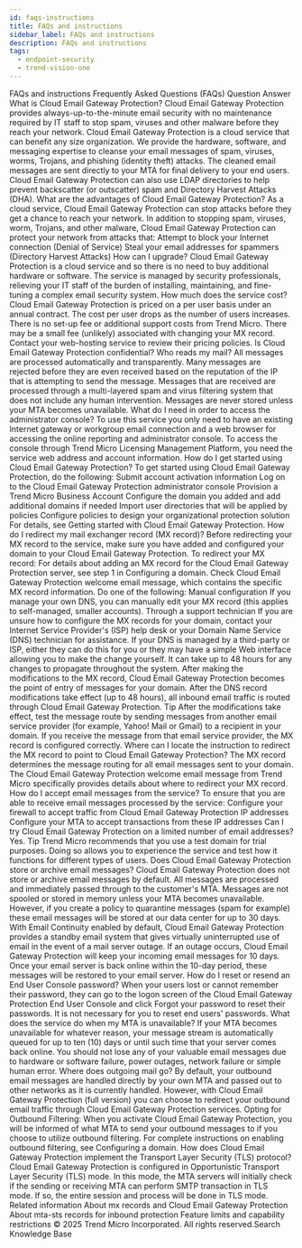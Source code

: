 ```yaml
---
id: faqs-instructions
title: FAQs and instructions
sidebar_label: FAQs and instructions
description: FAQs and instructions
tags:
  - endpoint-security
  - trend-vision-one
---
```


 FAQs and instructions Frequently Asked Questions (FAQs) Question Answer What is Cloud Email Gateway Protection? Cloud Email Gateway Protection provides always-up-to-the-minute email security with no maintenance required by IT staff to stop spam, viruses and other malware before they reach your network. Cloud Email Gateway Protection is a cloud service that can benefit any size organization. We provide the hardware, software, and messaging expertise to cleanse your email messages of spam, viruses, worms, Trojans, and phishing (identity theft) attacks. The cleaned email messages are sent directly to your MTA for final delivery to your end users. Cloud Email Gateway Protection can also use LDAP directories to help prevent backscatter (or outscatter) spam and Directory Harvest Attacks (DHA). What are the advantages of Cloud Email Gateway Protection? As a cloud service, Cloud Email Gateway Protection can stop attacks before they get a chance to reach your network. In addition to stopping spam, viruses, worm, Trojans, and other malware, Cloud Email Gateway Protection can protect your network from attacks that: Attempt to block your Internet connection (Denial of Service) Steal your email addresses for spammers (Directory Harvest Attacks) How can I upgrade? Cloud Email Gateway Protection is a cloud service and so there is no need to buy additional hardware or software. The service is managed by security professionals, relieving your IT staff of the burden of installing, maintaining, and fine-tuning a complex email security system. How much does the service cost? Cloud Email Gateway Protection is priced on a per user basis under an annual contract. The cost per user drops as the number of users increases. There is no set-up fee or additional support costs from Trend Micro. There may be a small fee (unlikely) associated with changing your MX record. Contact your web-hosting service to review their pricing policies. Is Cloud Email Gateway Protection confidential? Who reads my mail? All messages are processed automatically and transparently. Many messages are rejected before they are even received based on the reputation of the IP that is attempting to send the message. Messages that are received are processed through a multi-layered spam and virus filtering system that does not include any human intervention. Messages are never stored unless your MTA becomes unavailable. What do I need in order to access the administrator console? To use this service you only need to have an existing Internet gateway or workgroup email connection and a web browser for accessing the online reporting and administrator console. To access the console through Trend Micro Licensing Management Platform, you need the service web address and account information. How do I get started using Cloud Email Gateway Protection? To get started using Cloud Email Gateway Protection, do the following: Submit account activation information Log on to the Cloud Email Gateway Protection administrator console Provision a Trend Micro Business Account Configure the domain you added and add additional domains if needed Import user directories that will be applied by policies Configure policies to design your organizational protection solution For details, see Getting started with Cloud Email Gateway Protection. How do I redirect my mail exchanger record (MX record)? Before redirecting your MX record to the service, make sure you have added and configured your domain to your Cloud Email Gateway Protection. To redirect your MX record: For details about adding an MX record for the Cloud Email Gateway Protection server, see step 1 in Configuring a domain. Check Cloud Email Gateway Protection welcome email message, which contains the specific MX record information. Do one of the following: Manual configuration If you manage your own DNS, you can manually edit your MX record (this applies to self-managed, smaller accounts). Through a support technician If you are unsure how to configure the MX records for your domain, contact your Internet Service Provider's (ISP) help desk or your Domain Name Service (DNS) technician for assistance. If your DNS is managed by a third-party or ISP, either they can do this for you or they may have a simple Web interface allowing you to make the change yourself. It can take up to 48 hours for any changes to propagate throughout the system. After making the modifications to the MX record, Cloud Email Gateway Protection becomes the point of entry of messages for your domain. After the DNS record modifications take effect (up to 48 hours), all inbound email traffic is routed through Cloud Email Gateway Protection. Tip After the modifications take effect, test the message route by sending messages from another email service provider (for example, Yahoo! Mail or Gmail) to a recipient in your domain. If you receive the message from that email service provider, the MX record is configured correctly. Where can I locate the instruction to redirect the MX record to point to Cloud Email Gateway Protection? The MX record determines the message routing for all email messages sent to your domain. The Cloud Email Gateway Protection welcome email message from Trend Micro specifically provides details about where to redirect your MX record. How do I accept email messages from the service? To ensure that you are able to receive email messages processed by the service: Configure your firewall to accept traffic from Cloud Email Gateway Protection IP addresses Configure your MTA to accept transactions from these IP addresses Can I try Cloud Email Gateway Protection on a limited number of email addresses? Yes. Tip Trend Micro recommends that you use a test domain for trial purposes. Doing so allows you to experience the service and test how it functions for different types of users. Does Cloud Email Gateway Protection store or archive email messages? Cloud Email Gateway Protection does not store or archive email messages by default. All messages are processed and immediately passed through to the customer's MTA. Messages are not spooled or stored in memory unless your MTA becomes unavailable. However, if you create a policy to quarantine messages (spam for example) these email messages will be stored at our data center for up to 30 days. With Email Continuity enabled by default, Cloud Email Gateway Protection provides a standby email system that gives virtually uninterrupted use of email in the event of a mail server outage. If an outage occurs, Cloud Email Gateway Protection will keep your incoming email messages for 10 days. Once your email server is back online within the 10-day period, these messages will be restored to your email server. How do I reset or resend an End User Console password? When your users lost or cannot remember their password, they can go to the logon screen of the Cloud Email Gateway Protection End User Console and click Forgot your password to reset their passwords. It is not necessary for you to reset end users' passwords. What does the service do when my MTA is unavailable? If your MTA becomes unavailable for whatever reason, your message stream is automatically queued for up to ten (10) days or until such time that your server comes back online. You should not lose any of your valuable email messages due to hardware or software failure, power outages, network failure or simple human error. Where does outgoing mail go? By default, your outbound email messages are handled directly by your own MTA and passed out to other networks as it is currently handled. However, with Cloud Email Gateway Protection (full version) you can choose to redirect your outbound email traffic through Cloud Email Gateway Protection services. Opting for Outbound Filtering: When you activate Cloud Email Gateway Protection, you will be informed of what MTA to send your outbound messages to if you choose to utilize outbound filtering. For complete instructions on enabling outbound filtering, see Configuring a domain. How does Cloud Email Gateway Protection implement the Transport Layer Security (TLS) protocol? Cloud Email Gateway Protection is configured in Opportunistic Transport Layer Security (TLS) mode. In this mode, the MTA servers will initially check if the sending or receiving MTA can perform SMTP transaction in TLS mode. If so, the entire session and process will be done in TLS mode. Related information About mx records and Cloud Email Gateway Protection About mta-sts records for inbound protection Feature limits and capability restrictions © 2025 Trend Micro Incorporated. All rights reserved.Search Knowledge Base